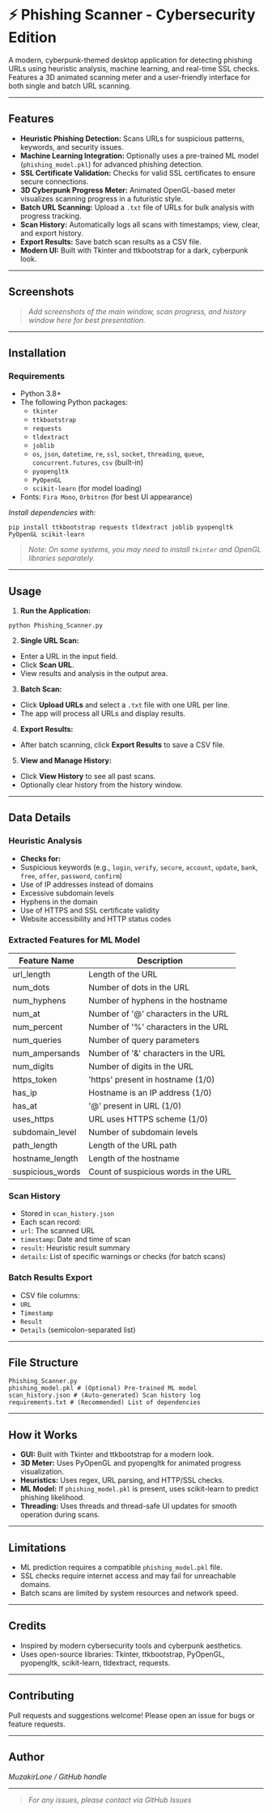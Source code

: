 # ⚡️ Phishing Scanner - Cybersecurity Edition

A modern, cyberpunk-themed desktop application for detecting phishing URLs using heuristic analysis, machine learning, and real-time SSL checks. Features a 3D animated scanning meter and a user-friendly interface for both single and batch URL scanning.

---

## Features

- **Heuristic Phishing Detection:** Scans URLs for suspicious patterns, keywords, and security issues.
- **Machine Learning Integration:** Optionally uses a pre-trained ML model (`phishing_model.pkl`) for advanced phishing detection.
- **SSL Certificate Validation:** Checks for valid SSL certificates to ensure secure connections.
- **3D Cyberpunk Progress Meter:** Animated OpenGL-based meter visualizes scanning progress in a futuristic style.
- **Batch URL Scanning:** Upload a `.txt` file of URLs for bulk analysis with progress tracking.
- **Scan History:** Automatically logs all scans with timestamps; view, clear, and export history.
- **Export Results:** Save batch scan results as a CSV file.
- **Modern UI:** Built with Tkinter and ttkbootstrap for a dark, cyberpunk look.

---

## Screenshots

> _Add screenshots of the main window, scan progress, and history window here for best presentation._

---

## Installation

### **Requirements**

- Python 3.8+
- The following Python packages:
  - `tkinter`
  - `ttkbootstrap`
  - `requests`
  - `tldextract`
  - `joblib`
  - `os`, `json`, `datetime`, `re`, `ssl`, `socket`, `threading`, `queue`, `concurrent.futures`, `csv` (built-in)
  - `pyopengltk`
  - `PyOpenGL`
  - `scikit-learn` (for model loading)
- Fonts: `Fira Mono`, `Orbitron` (for best UI appearance)

_Install dependencies with:_

```
pip install ttkbootstrap requests tldextract joblib pyopengltk PyOpenGL scikit-learn
```
> _Note: On some systems, you may need to install `tkinter` and OpenGL libraries separately._

---

## Usage

1. **Run the Application:**
```
python Phishing_Scanner.py
```

2. **Single URL Scan:**
- Enter a URL in the input field.
- Click **Scan URL**.
- View results and analysis in the output area.

3. **Batch Scan:**
- Click **Upload URLs** and select a `.txt` file with one URL per line.
- The app will process all URLs and display results.

4. **Export Results:**
- After batch scanning, click **Export Results** to save a CSV file.

5. **View and Manage History:**
- Click **View History** to see all past scans.
- Optionally clear history from the history window.

---

## Data Details

### **Heuristic Analysis**

- **Checks for:**
- Suspicious keywords (e.g., `login`, `verify`, `secure`, `account`, `update`, `bank`, `free`, `offer`, `password`, `confirm`)
- Use of IP addresses instead of domains
- Excessive subdomain levels
- Hyphens in the domain
- Use of HTTPS and SSL certificate validity
- Website accessibility and HTTP status codes

### **Extracted Features for ML Model**

| Feature Name        | Description                                    |
|---------------------|------------------------------------------------|
| url_length          | Length of the URL                              |
| num_dots            | Number of dots in the URL                      |
| num_hyphens         | Number of hyphens in the hostname              |
| num_at              | Number of '@' characters in the URL            |
| num_percent         | Number of '%' characters in the URL            |
| num_queries         | Number of query parameters                     |
| num_ampersands      | Number of '&' characters in the URL            |
| num_digits          | Number of digits in the URL                    |
| https_token         | 'https' present in hostname (1/0)              |
| has_ip              | Hostname is an IP address (1/0)                |
| has_at              | '@' present in URL (1/0)                       |
| uses_https          | URL uses HTTPS scheme (1/0)                    |
| subdomain_level     | Number of subdomain levels                     |
| path_length         | Length of the URL path                         |
| hostname_length     | Length of the hostname                         |
| suspicious_words    | Count of suspicious words in the URL           |

### **Scan History**

- Stored in `scan_history.json`
- Each scan record:
- `url`: The scanned URL
- `timestamp`: Date and time of scan
- `result`: Heuristic result summary
- `details`: List of specific warnings or checks (for batch scans)

### **Batch Results Export**

- CSV file columns:
- `URL`
- `Timestamp`
- `Result`
- `Details` (semicolon-separated list)

---

## File Structure

```
Phishing_Scanner.py
phishing_model.pkl # (Optional) Pre-trained ML model
scan_history.json # (Auto-generated) Scan history log
requirements.txt # (Recommended) List of dependencies
```

---

## How it Works

- **GUI:** Built with Tkinter and ttkbootstrap for a modern look.
- **3D Meter:** Uses PyOpenGL and pyopengltk for animated progress visualization.
- **Heuristics:** Uses regex, URL parsing, and HTTP/SSL checks.
- **ML Model:** If `phishing_model.pkl` is present, uses scikit-learn to predict phishing likelihood.
- **Threading:** Uses threads and thread-safe UI updates for smooth operation during scans.

---

## Limitations

- ML prediction requires a compatible `phishing_model.pkl` file.
- SSL checks require internet access and may fail for unreachable domains.
- Batch scans are limited by system resources and network speed.

---

## Credits

- Inspired by modern cybersecurity tools and cyberpunk aesthetics.
- Uses open-source libraries: Tkinter, ttkbootstrap, PyOpenGL, pyopengltk, scikit-learn, tldextract, requests.

---

## Contributing

Pull requests and suggestions welcome! Please open an issue for bugs or feature requests.

---

## Author

_MuzakirLone / GitHub handle_

---

> _For any issues, please contact via GitHub Issues_





